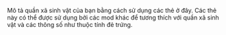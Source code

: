 Mô tả quần xã sinh vật của bạn bằng cách sử dụng các thẻ ở đây. Các thẻ này có thể được sử dụng bởi các mod khác để tương thích với quần xã sinh vật và
các thông số như thuộc tính đẻ trứng.